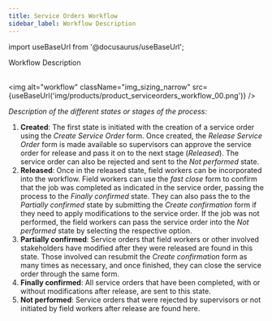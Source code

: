```yaml
---
title: Service Orders Workflow
sidebar_label: Workflow Description
---
```


import useBaseUrl from '@docusaurus/useBaseUrl'; 

<span className="hero__title">Workflow Description</span>
<br/>
<br/>

<div className="container">
<div className="row">
<div className="col col--6">

<img alt="workflow" className="img_sizing_narrow" src={useBaseUrl('img/products/product_serviceorders_workflow_00.png')} />

</div>
<div className="col col--6">


_Description of the different states or stages of the process:_

1. **Created**: The first state is initiated with the creation of a service order using the _Create Service Order_ form. Once created, the _Release Service Order_ form is made available so supervisors can approve the service order for release and pass it on to the next stage (_Released_). The service order can also be rejected and sent to the _Not performed_ state.
2. **Released**: Once in the released state, field workers can be incorporated into the workflow. Field workers can use the _fast close_ form to confirm that the job was completed as indicated in the service order, passing the process to the _Finally confirmed_ state. They can also pass the to the _Partially confirmed_ state by submitting the _Create confirmation_ form if they need to apply modifications to the service order. If the job was not performed, the field workers can pass the service order into the _Not performed_ state by selecting the respective option.
3. **Partially confirmed**: Service orders that field workers or other involved stakeholders have modified after they were released are found in this state. Those involved can resubmit the _Create confirmation_ form as many times as necessary, and once finished, they can close the service order through the same form.
4. **Finally confirmed**: All service orders that have been completed, with or without modifications after release, are sent to this state.
5. **Not performed**: Service orders that were rejected by supervisors or not initiated by field workers after release are found here.

</div>

</div>
</div>